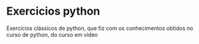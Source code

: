 # Exercicios python
 Exercicios clássicos de python, que fiz com os conhecimentos obtidos no curso de python, do curso em video
